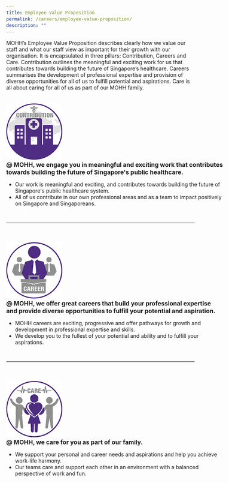 ```yaml
---
title: Employee Value Proposition
permalink: /careers/employee-value-proposition/
description: ""
---
```

<div class="ms-rtestate-field" style="display:inline">
   MOHH’s Employee Value Proposition describes clearly how we value our staff and what our staff view as important for their growth with our organisation.  It is encapsulated in three pillars: Contribution, Careers and Care. Contribution outlines the meaningful and exciting work for us that contributes towards building the future of Singapore’s healthcare. Careers summarises the development of professional expertise and provision of diverse opportunities for all of us to fulfill potential and aspirations. Care is all about caring for all of us as part of our MOHH family.​&nbsp;<br>​<br>
   <div>
      <br> 
      <div class="events-table-cell-left" style="display:block;width:190px;">
         <img alt="Contribution" src="/images/evp-contribution.jpg" width="150" height="150">&nbsp;
      </div>
      <div class="events-table-cell-right" style="display:block;width:580px;">
         <span style="font-size:16px;font-weight:bold;">@ MOHH, we engage you in meaningful and exciting work that contributes towards building the future of Singapore's public healthcare.</span> 
         <ul>
            <li>Our work is meaningful and exciting, and contributes towards building the future of Singapore's public healthcare system.</li>
            <li>All of us contribute in our own professional areas and as a team to impact positively on Singapore and Singaporeans.</li>
         </ul>
      </div>
      <div style="clear:both;padding-bottom:20px;padding-top:15px;">
         <hr style="border-color:#cccccc;">
         &nbsp;
      </div>
      <div class="events-table-cell-left" style="display:block;width:190px;">
         <img alt="Contribution" src="/images/evp-career.jpg" width="150" height="150">&nbsp;
      </div>
      <div class="events-table-cell-right" style="display:block;width:580px;">
         <span style="font-size:16px;font-weight:bold;">@ MOHH, we offer great careers that build your professional expertise and provide diverse opportunities to fulfill your potential and aspiration.</span> 
         <ul>
            <li>MOHH careers are exciting, progressive and offer pathways for growth and development in professional expertise and skills.</li>
            <li>We develop you to the fullest of your potential and ability and to fulfill your aspirations.</li>
         </ul>
      </div>
      <div style="clear:both;padding-bottom:20px;padding-top:15px;">
         <hr style="border-color:#cccccc;">
         &nbsp;
      </div>
      <div class="events-table-cell-left" style="display:block;width:190px;">
         <img alt="Contribution" src="/images/evp-care.jpg" style="width:150px;">&nbsp;
      </div>
      <div class="events-table-cell-right" style="display:block;width:580px;">
         <span style="font-size:16px;font-weight:bold;">@ MOHH, we care for you as part of our family.</span> 
         <ul>
            <li>We support your personal and career needs and aspirations and help you achieve work-life harmony.</li>
            <li>Our teams care and support each other in an environment with a balanced perspective of work and fun.</li>
         </ul>
      </div>
   </div>
</div>

